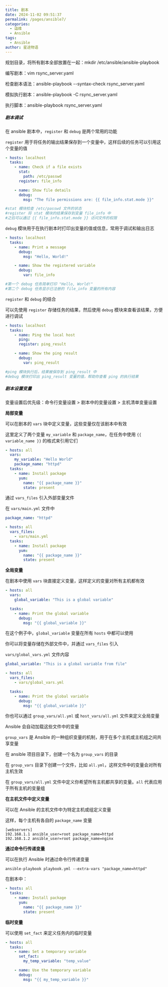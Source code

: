 ```yaml
---
title: 剧本
date: 2024-11-02 09:51:37
permalink: /pages/ansible7/
categories:
  - 运维
  - Ansible
tags:
  - Ansible
author: 星途物语
---
```

规划目录，将所有剧本全部放置在一起：mkdir /etc/ansible/ansible-playbook

编写剧本：vim rsync_server.yaml

检查剧本语法：ansible-playbook --syntax-check rsync_server.yaml

模拟执行剧本：ansible-playbook -C rsync_server.yaml

执行脚本：ansible-playbook rsync_server.yaml



##### 剧本调试

在 ansible 剧本中，`register` 和 `debug` 是两个常用的功能

`register` 用于将任务的输出结果保存到一个变量中，这样后续的任务可以引用这个变量的值

```yaml
- hosts: localhost
  tasks:
    - name: Check if a file exists
      stat:
        path: /etc/passwd
      register: file_info

    - name: Show file details
      debug:
        msg: "The file permissions are: {{ file_info.stat.mode }}"

#stat 模块检查 /etc/passwd 文件的状态
#register 将 stat 模块的结果保存到变量 file_info 中
#之后可以通过 {{ file_info.stat.mode }} 访问文件的权限
```

`debug` 模块用于在执行剧本时打印出变量的值或信息，常用于调试和输出日志

```yaml
- hosts: localhost
  tasks:
    - name: Print a message
      debug:
        msg: "Hello, World!"

    - name: Show the registered variable
      debug:
        var: file_info

#第一个 debug 任务简单打印 "Hello, World!"
#第二个 debug 任务显示已注册的 file_info 变量的所有内容
```

`register` 和 `debug` 的结合

可以先使用 `register` 存储任务的结果，然后使用 `debug` 模块来查看该结果，方便进行调试

```yaml
- hosts: localhost
  tasks:
    - name: Ping the local host
      ping:
      register: ping_result

    - name: Show the ping result
      debug:
        var: ping_result

#ping 模块执行后，结果被保存到 ping_result 中
#debug 模块打印出 ping_result 变量的值，帮助你查看 ping 的执行结果
```



##### 剧本设置变量

变量设置后优先级：命令行变量设置 > 剧本中的变量设置 > 主机清单变量设置

**局部变量**

可以在剧本的 `vars` 块中定义变量，这些变量仅在该剧本中有效

这里定义了两个变量 `my_variable` 和 `package_name`，在任务中使用 `{{ variable_name }}` 的格式来引用它们

```yaml
- hosts: all
  vars:
    my_variable: "Hello World"
    package_name: "httpd"
  tasks:
    - name: Install package
      yum:
        name: "{{ package_name }}"
        state: present
```

通过 `vars_files` 引入外部变量文件

在 `vars/main.yml` 文件中

```yml
package_name: "httpd"
```

```yaml
- hosts: all
  vars_files:
    - vars/main.yml
  tasks:
    - name: Install package
      yum:
        name: "{{ package_name }}"
        state: present
```

**全局变量**

在剧本中使用 `vars` 块直接定义变量，这样定义的变量对所有主机都有效

```yaml
- hosts: all
  vars:
    global_variable: "This is a global variable"

  tasks:
    - name: Print the global variable
      debug:
        msg: "{{ global_variable }}"
```

在这个例子中，`global_variable` 变量在所有 `hosts` 中都可以使用

你可以将变量存储在外部文件中，并通过 `vars_files` 引入

`vars/global_vars.yml` 文件内容

```yaml
global_variable: "This is a global variable from file"
```

```yaml
- hosts: all
  vars_files:
    - vars/global_vars.yml

  tasks:
    - name: Print the global variable
      debug:
        msg: "{{ global_variable }}"
```

你也可以通过 `group_vars/all.yml` 或 `host_vars/all.yml` 文件来定义全局变量

Ansible 会自动加载这些文件中的变量

`group_vars` 是 Ansible 的一种组织变量的机制，用于在多个主机或主机组之间共享变量

在 ansible 项目目录下，创建一个名为 `group_vars` 的目录

在 `group_vars` 目录下创建一个文件，比如 `all.yml`，这样文件中的变量会对所有主机生效

在 `group_vars/all.yml` 文件中定义你希望所有主机都共享的变量。`all` 代表应用于所有主机的变量组

**在主机文件中定义变量**

可以在 Ansible 的主机文件中为特定主机或组定义变量

这样，每个主机有各自的 `package_name` 变量

```
[webservers]
192.168.1.1 ansible_user=root package_name=httpd
192.168.1.2 ansible_user=root package_name=nginx
```

**通过命令行传递变量**

可以在执行 Ansible 时通过命令行传递变量

```shell
ansible-playbook playbook.yml --extra-vars "package_name=httpd"
```

在剧本中：

```yaml
- hosts: all
  tasks:
    - name: Install package
      yum:
        name: "{{ package_name }}"
        state: present
```

**临时变量**

可以使用 `set_fact` 来定义任务内的临时变量

```yaml
- hosts: all
  tasks:
    - name: Set a temporary variable
      set_fact:
        my_temp_variable: "temp_value"

    - name: Use the temporary variable
      debug:
        msg: "{{ my_temp_variable }}"
```